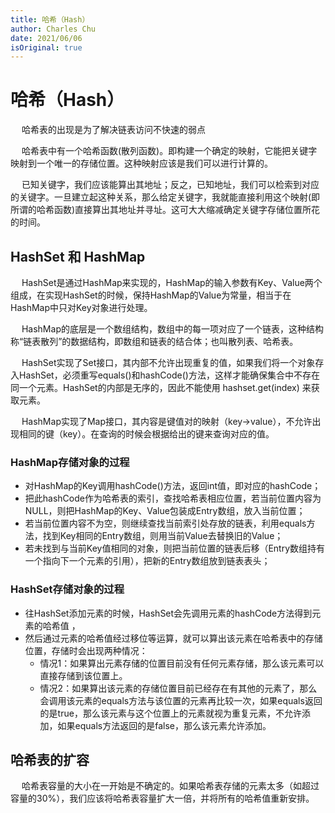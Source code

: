 ```yaml
---
title: 哈希（Hash）
author: Charles Chu
date: 2021/06/06
isOriginal: true
---
```


# 哈希（Hash）

&emsp; 哈希表的出现是为了解决链表访问不快速的弱点

&emsp; 哈希表中有一个哈希函数(散列函数)。即构建一个确定的映射，它能把关键字映射到一个唯一的存储位置。这种映射应该是我们可以进行计算的。

&emsp; 已知关键字，我们应该能算出其地址；反之，已知地址，我们可以检索到对应的关键字。一旦建立起这种关系，那么给定关键字，我就能直接利用这个映射(即所谓的哈希函数)直接算出其地址并寻址。这可大大缩减确定关键字存储位置所花的时间。

## HashSet 和 HashMap
&emsp; HashSet是通过HashMap来实现的，HashMap的输入参数有Key、Value两个组成，在实现HashSet的时候，保持HashMap的Value为常量，相当于在HashMap中只对Key对象进行处理。

&emsp; HashMap的底层是一个数组结构，数组中的每一项对应了一个链表，这种结构称“链表散列”的数据结构，即数组和链表的结合体；也叫散列表、哈希表。

&emsp; HashSet实现了Set接口，其内部不允许出现重复的值，如果我们将一个对象存入HashSet，必须重写equals()和hashCode()方法，这样才能确保集合中不存在同一个元素。HashSet的内部是无序的，因此不能使用 hashset.get(index) 来获取元素。

&emsp; HashMap实现了Map接口，其内容是键值对的映射（key->value），不允许出现相同的键（key）。在查询的时候会根据给出的键来查询对应的值。

### HashMap存储对象的过程
- 对HashMap的Key调用hashCode()方法，返回int值，即对应的hashCode；
- 把此hashCode作为哈希表的索引，查找哈希表相应位置，若当前位置内容为NULL，则把HashMap的Key、Value包装成Entry数组，放入当前位置；
- 若当前位置内容不为空，则继续查找当前索引处存放的链表，利用equals方法，找到Key相同的Entry数组，则用当前Value去替换旧的Value；
- 若未找到与当前Key值相同的对象，则把当前位置的链表后移（Entry数组持有一个指向下一个元素的引用），把新的Entry数组放到链表表头；

### HashSet存储对象的过程
- 往HashSet添加元素的时候，HashSet会先调用元素的hashCode方法得到元素的哈希值 ，
- 然后通过元素的哈希值经过移位等运算，就可以算出该元素在哈希表中的存储位置，存储时会出现两种情况：
    - 情况1：如果算出元素存储的位置目前没有任何元素存储，那么该元素可以直接存储到该位置上。
    - 情况2：如果算出该元素的存储位置目前已经存在有其他的元素了，那么会调用该元素的equals方法与该位置的元素再比较一次，如果equals返回的是true，那么该元素与这个位置上的元素就视为重复元素，不允许添加，如果equals方法返回的是false，那么该元素允许添加。


## 哈希表的扩容

&emsp; 哈希表容量的大小在一开始是不确定的。如果哈希表存储的元素太多（如超过容量的30%），我们应该将哈希表容量扩大一倍，并将所有的哈希值重新安排。